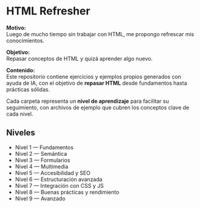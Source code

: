 # HTML Refresher

**Motivo:**  
Luego de mucho tiempo sin trabajar con HTML, me propongo refrescar mis conocimientos.  

**Objetivo:**  
Repasar conceptos de HTML y quizá aprender algo nuevo.  

**Contenido:**  
Este repositorio contiene ejercicios y ejemplos propios generados con ayuda de IA, con el objetivo de **repasar HTML** desde fundamentos hasta prácticas sólidas.  

Cada carpeta representa un **nivel de aprendizaje** para facilitar su seguimiento, con archivos de ejemplo que cubren los conceptos clave de cada nivel.  

## Niveles
- Nivel 1 — Fundamentos
- Nivel 2 — Semántica
- Nivel 3 — Formularios
- Nivel 4 — Multimedia
- Nivel 5 — Accesibilidad y SEO
- Nivel 6 — Estructuración avanzada
- Nivel 7 — Integración con CSS y JS
- Nivel 8 — Buenas prácticas y rendimiento
- Nivel 9 — Avanzado
